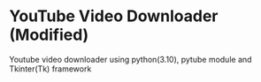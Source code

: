 # YouTube Video Downloader (Modified)
 Youtube video downloader using python(3.10), pytube module and Tkinter(Tk) framework
